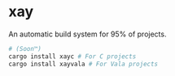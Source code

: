 # xay
An automatic build system for 95% of projects.

```bash
# (Soon™)
cargo install xayc # For C projects
cargo install xayvala # For Vala projects
```
